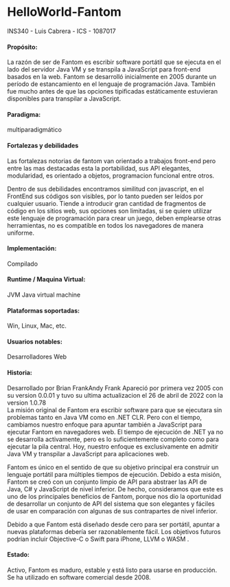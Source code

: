 # HelloWorld-Fantom
INS340 - Luis Cabrera - ICS - 1087017
  ####    Propósito:

La razón de ser de Fantom es escribir software portátil que se ejecuta en el lado del servidor Java VM y se transpila a JavaScript para front-end basados en la web. 
Fantom se desarrolló inicialmente en 2005 durante un período de estancamiento en el lenguaje de programación Java. También fue mucho antes de que las opciones tipificadas estáticamente estuvieran disponibles para transpilar a JavaScript.

  ####    Paradigma:   
  
  multiparadigmático

  ####    Fortalezas y debilidades 
  
Las fortalezas notorias de fantom van orientado a trabajos front-end pero entre las mas destacadas esta la portabilidad, sus API elegantes, modularidad, es orientado a objetos, programacion funcional entre otros.

Dentro de sus debilidades encontramos similitud con javascript, en el FrontEnd sus códigos son visibles, por lo tanto pueden ser leídos por cualquier usuario.
Tiende a introducir gran cantidad de fragmentos de código en los sitios web, sus opciones son limitadas, si se quiere utilizar este lenguaje de programación para crear un juego, deben emplearse otras herramientas, no es compatible en todos los navegadores de manera uniforme.
  
  
  ####    Implementación:
  
  Compilado
  
  ####    Runtime / Maquina Virtual: 
  
  JVM Java virtual machine 
  
  ####   Plataformas soportadas:
  
  Win, Linux, Mac, etc. 
  
  ####   Usuarios notables:
  
  Desarrolladores Web 
  
  ####   Historia: 
  
Desarrollado por Brian FrankAndy Frank Apareció por primera vez	2005 con su version 0.0.01 y tuvo su ultima actualizacion el 26 de abril de 2022 con la version 1.0.78  
La misión original de Fantom era escribir software para que se ejecutara sin problemas tanto en Java VM como en .NET CLR. Pero con el tiempo, cambiamos nuestro enfoque para apuntar también a JavaScript para ejecutar Fantom en navegadores web. El tiempo de ejecución de .NET ya no se desarrolla activamente, pero es lo suficientemente completo como para ejecutar la pila central. Hoy, nuestro enfoque es exclusivamente en admitir Java VM y transpilar a JavaScript para aplicaciones web.

Fantom es único en el sentido de que su objetivo principal era construir un lenguaje portátil para múltiples tiempos de ejecución. Debido a esta misión, Fantom se creó con un conjunto limpio de API para abstraer las API de Java, C# y JavaScript de nivel inferior. De hecho, consideramos que este es uno de los principales beneficios de Fantom, porque nos dio la oportunidad de desarrollar un conjunto de API del sistema que son elegantes y fáciles de usar en comparación con algunas de sus contrapartes de nivel inferior.

Debido a que Fantom está diseñado desde cero para ser portátil, apuntar a nuevas plataformas debería ser razonablemente fácil. Los objetivos futuros podrían incluir Objective-C o Swift para iPhone, LLVM o WASM .


  
  
  ####   Estado: 
  
Activo, Fantom es maduro, estable y está listo para usarse en producción. Se ha utilizado en software comercial desde 2008.
